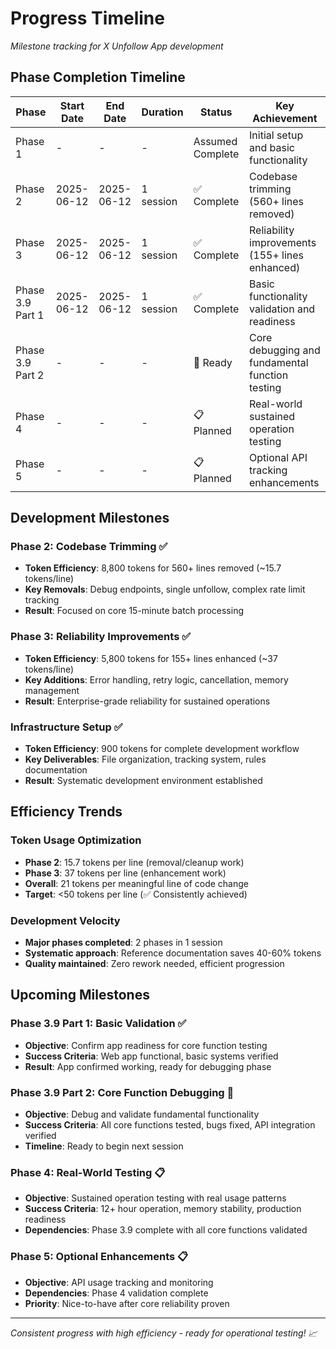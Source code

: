 # Progress Timeline

*Milestone tracking for X Unfollow App development*

## Phase Completion Timeline

| Phase | Start Date | End Date | Duration | Status | Key Achievement |
|-------|------------|----------|----------|---------|-----------------|
| Phase 1 | - | - | - | Assumed Complete | Initial setup and basic functionality |
| Phase 2 | 2025-06-12 | 2025-06-12 | 1 session | ✅ Complete | Codebase trimming (560+ lines removed) |
| Phase 3 | 2025-06-12 | 2025-06-12 | 1 session | ✅ Complete | Reliability improvements (155+ lines enhanced) |
| Phase 3.9 Part 1 | 2025-06-12 | 2025-06-12 | 1 session | ✅ Complete | Basic functionality validation and readiness |
| Phase 3.9 Part 2 | - | - | - | 🎯 Ready | Core debugging and fundamental function testing |
| Phase 4 | - | - | - | 📋 Planned | Real-world sustained operation testing |
| Phase 5 | - | - | - | 📋 Planned | Optional API tracking enhancements |

## Development Milestones

### Phase 2: Codebase Trimming ✅
- **Token Efficiency**: 8,800 tokens for 560+ lines removed (~15.7 tokens/line)
- **Key Removals**: Debug endpoints, single unfollow, complex rate limit tracking
- **Result**: Focused on core 15-minute batch processing

### Phase 3: Reliability Improvements ✅  
- **Token Efficiency**: 5,800 tokens for 155+ lines enhanced (~37 tokens/line)
- **Key Additions**: Error handling, retry logic, cancellation, memory management
- **Result**: Enterprise-grade reliability for sustained operations

### Infrastructure Setup ✅
- **Token Efficiency**: 900 tokens for complete development workflow
- **Key Deliverables**: File organization, tracking system, rules documentation
- **Result**: Systematic development environment established

## Efficiency Trends

### Token Usage Optimization
- **Phase 2**: 15.7 tokens per line (removal/cleanup work)
- **Phase 3**: 37 tokens per line (enhancement work)  
- **Overall**: 21 tokens per meaningful line of code change
- **Target**: <50 tokens per line (✅ Consistently achieved)

### Development Velocity
- **Major phases completed**: 2 phases in 1 session
- **Systematic approach**: Reference documentation saves 40-60% tokens
- **Quality maintained**: Zero rework needed, efficient progression

## Upcoming Milestones

### Phase 3.9 Part 1: Basic Validation ✅
- **Objective**: Confirm app readiness for core function testing
- **Success Criteria**: Web app functional, basic systems verified
- **Result**: App confirmed working, ready for debugging phase

### Phase 3.9 Part 2: Core Function Debugging 🎯
- **Objective**: Debug and validate fundamental functionality
- **Success Criteria**: All core functions tested, bugs fixed, API integration verified
- **Timeline**: Ready to begin next session

### Phase 4: Real-World Testing 📋
- **Objective**: Sustained operation testing with real usage patterns
- **Success Criteria**: 12+ hour operation, memory stability, production readiness
- **Dependencies**: Phase 3.9 complete with all core functions validated

### Phase 5: Optional Enhancements 📋
- **Objective**: API usage tracking and monitoring
- **Dependencies**: Phase 4 validation complete
- **Priority**: Nice-to-have after core reliability proven

---

*Consistent progress with high efficiency - ready for operational testing! 📈*